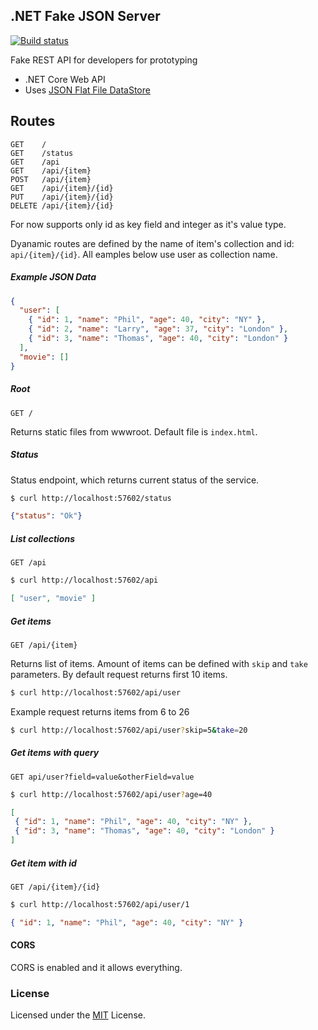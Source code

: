 .NET Fake JSON Server
--------------------------

[![Build status](https://ci.appveyor.com/api/projects/status/hacg7qupp5oxbct8?svg=true)](https://ci.appveyor.com/project/ttu/dotnet-fake-json-server)

Fake REST API for developers for prototyping
 
* .NET Core Web API
* Uses [JSON Flat File DataStore](https://github.com/ttu/json-flatfile-datastore)

## Routes

```
GET    /
GET    /status
GET    /api
GET    /api/{item}
POST   /api/{item}
GET    /api/{item}/{id}
PUT    /api/{item}/{id}
DELETE /api/{item}/{id}
```

For now supports only id as key field and integer as it's value type.

Dyanamic routes are defined by the name of item's collection and id: `api/{item}/{id}`. All eamples below use user as collection name.

##### Example JSON Data

```json
{
  "user": [
    { "id": 1, "name": "Phil", "age": 40, "city": "NY" },
    { "id": 2, "name": "Larry", "age": 37, "city": "London" },
    { "id": 3, "name": "Thomas", "age": 40, "city": "London" }
  ],
  "movie": []
}
```

##### Root

`GET /`

Returns static files from wwwroot. Default file is `index.html`.

##### Status

Status endpoint, which returns current status of the service.

```sh
$ curl http://localhost:57602/status
```
```json
{"status": "Ok"}
```

#####  List collections 

`GET /api`

```sh
$ curl http://localhost:57602/api
```

```json
[ "user", "movie" ]
```

##### Get items

`GET /api/{item}`

Returns list of items. Amount of items can be defined with `skip` and `take` parameters. By default request returns first 10 items. 
```sh
$ curl http://localhost:57602/api/user
```

Example request returns items from 6 to 26

```sh
$ curl http://localhost:57602/api/user?skip=5&take=20
```


##### Get items with query 

`GET api/user?field=value&otherField=value`

```sh
$ curl http://localhost:57602/api/user?age=40
```
```json
[ 
 { "id": 1, "name": "Phil", "age": 40, "city": "NY" },
 { "id": 3, "name": "Thomas", "age": 40, "city": "London" }
]
```

##### Get item with id 

`GET /api/{item}/{id}`

```sh
$ curl http://localhost:57602/api/user/1
```

```json
{ "id": 1, "name": "Phil", "age": 40, "city": "NY" }
```

#### CORS

CORS is enabled and it allows everything.

### License

Licensed under the [MIT](LICENSE) License.
